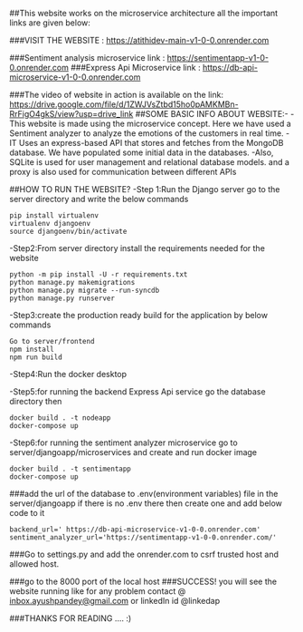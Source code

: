 ##This website works on the microservice architecture all the important links are given below:

###VISIT THE WEBSITE : https://atithidev-main-v1-0-0.onrender.com 


###Sentiment analysis microservice link  :  https://sentimentapp-v1-0-0.onrender.com
###Express Api Microservice link : https://db-api-microservice-v1-0-0.onrender.com


###The video  of website in action is available on the link:  https://drive.google.com/file/d/1ZWJVsZtbd15ho0pAMKMBn-RrFigO4gkS/view?usp=drive_link 
##SOME BASIC INFO ABOUT WEBSITE:-
 -This website is made using the microservice concept. Here we have used a Sentiment analyzer to analyze the emotions of the customers in real time.
 -IT Uses an express-based API that stores and fetches from the MongoDB database. We have populated some initial data in the databases.
 -Also, SQLite is used for user management and relational database models.
 and a proxy is also used for communication between different APIs

##HOW TO RUN THE WEBSITE?
 -Step 1:Run the Django server go to the server directory and write the below commands
 ```
 pip install virtualenv
 virtualenv djangoenv
source djangoenv/bin/activate
```

 -Step2:From server directory install the requirements needed for the website
 ```
python -m pip install -U -r requirements.txt
python manage.py makemigrations
python manage.py migrate --run-syncdb
python manage.py runserver
```

 -Step3:create the production ready build for the application by below commands 
 ```
Go to server/frontend 
npm install
npm run build 
```

 -Step4:Run the docker desktop 

 -Step5:for running the backend Express Api service go the database directory then
 ```
docker build . -t nodeapp
docker-compose up
```
 -Step6:for running the sentiment analyzer microservice go to server/djangoapp/microservices and create and run docker image 
 ```
docker build . -t sentimentapp
docker-compose up
```

###add the url of the database to .env(environment variables) file in the server/djangoapp if there is  no .env  there then create one and add below code to it 
```
backend_url=' https://db-api-microservice-v1-0-0.onrender.com'
sentiment_analyzer_url='https://sentimentapp-v1-0-0.onrender.com/'
```
###Go to settings.py and add the onrender.com to csrf trusted host and allowed host.


###go to the 8000 port of the local host 
###SUCCESS! you will see the website running like for any problem contact @ inbox.ayushpandey@gmail.com or linkedIn id @linkedap

###THANKS FOR READING ....   :)






